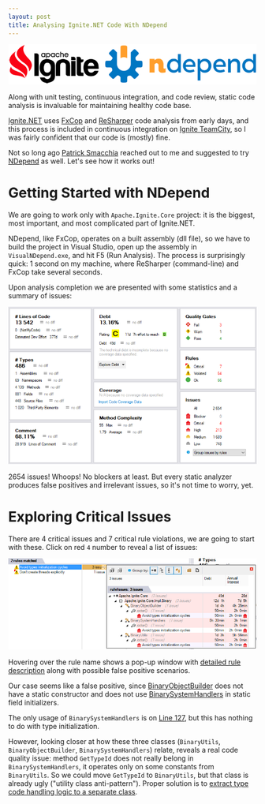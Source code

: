 ```yaml
---
layout: post
title: Analysing Ignite.NET Code With NDepend
---
```


![LINQPad Logo](../images/ignite-ndepend.png)

Along with unit testing, continuous integration, and code review, static code analysis is invaluable for maintaining healthy code base.

[Ignite.NET](https://github.com/apache/ignite/tree/master/modules/platforms/dotnet) uses [FxCop](https://en.wikipedia.org/wiki/FxCop) and [ReSharper](https://www.jetbrains.com/resharper/) code analysis from early days, and this process is included in continuous integration on [Ignite TeamCity](https://ci.ignite.apache.org/viewType.html?buildTypeId=Ignite20Tests_IgnitePlatformNetInspections), so I was fairly confident that our code is (mostly) fine.

Not so long ago [Patrick Smacchia](https://blog.ndepend.com/author/psmacchia/) reached out to me and suggested to try [NDepend](http://www.ndepend.com/) as well. Let's see how it works out!

# Getting Started with NDepend

We are going to work only with `Apache.Ignite.Core` project: it is the biggest, most important, and most complicated part of Ignite.NET.

NDepend, like FxCop, operates on a built assembly (dll file), so we have to build the project in Visual Studio, 
open up the assembly in `VisualNDepend.exe`, and hit F5 (Run Analysis). The process is surprisingly quick: 1 second on my machine,
where ReSharper (command-line) and FxCop take several seconds.

Upon analysis completion we are presented with some statistics and a summary of issues:

![NDepend Dashboard](../images/NDepend/dashboard.png)

2654 issues! Whoops! No blockers at least.
But every static analyzer produces false positives and irrelevant issues, so it's not time to worry, yet.

# Exploring Critical Issues

There are 4 critical issues and 7 critical rule violations, we are going to start with these.
Click on red `4` number to reveal a list of issues:

![NDepend Critical Issues](../images/NDepend/criticals.png)

Hovering over the rule name shows a pop-up window with [detailed rule description](http://www.ndepend.com/default-rules/Q_Avoid_types_initialization_cycles.html) along with possible false positive scenarios.

Our case seems like a false positive, since [BinaryObjectBuilder](https://github.com/apache/ignite/blob/82e5f8a6553323e793c01c54e24dda6d47188ce6/modules/platforms/dotnet/Apache.Ignite.Core/Impl/Binary/BinaryObjectBuilder.cs) does not have a static constructor and does not use [BinarySystemHandlers](https://github.com/apache/ignite/blob/82e5f8a6553323e793c01c54e24dda6d47188ce6/modules/platforms/dotnet/Apache.Ignite.Core/Impl/Binary/BinarySystemHandlers.cs) in static field initializers.

The only usage of `BinarySystemHandlers` is on [Line 127](https://github.com/apache/ignite/blob/82e5f8a6553323e793c01c54e24dda6d47188ce6/modules/platforms/dotnet/Apache.Ignite.Core/Impl/Binary/BinaryObjectBuilder.cs#L127), but this has nothing to do with type initialization.

However, looking closer at how these three classes (`BinaryUtils`, `BinaryObjectBuilder`, `BinarySystemHandlers`) relate, reveals a real code quality issue: method `GetTypeId` does not really belong in `BinarySystemHandlers`, it operates only on some constants from `BinaryUtils`. So we could move `GetTypeId` to `BinaryUtils`, but that class is already ugly ("utility class anti-pattern"). Proper solution is to [extract type code handling logic to a separate class](https://issues.apache.org/jira/browse/IGNITE-6233).